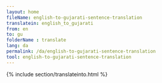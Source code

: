 ```yaml
---
layout: home
fileName: english-to-gujarati-sentence-translation
translatein: english_to_gujarati
from: en
to: gu
folderName : translate
lang: da
permalink: /da/english-to-gujarati-sentence-translation
tool: english-to-gujarati-sentence-translation
---
```

{% include section/translateinto.html %}